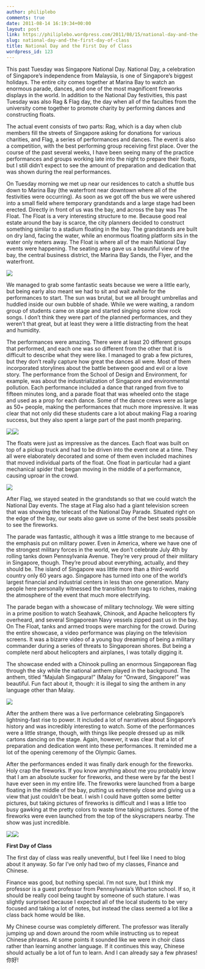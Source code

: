 ```yaml
---
author: philiplebo
comments: true
date: 2011-08-14 16:19:34+00:00
layout: post
link: https://philiplebo.wordpress.com/2011/08/15/national-day-and-the-first-day-of-class/
slug: national-day-and-the-first-day-of-class
title: National Day and the First Day of Class
wordpress_id: 123
---
```


This past Tuesday was Singapore National Day. National Day, a celebration of Singapore’s independence from Malaysia, is one of Singapore’s biggest holidays. The entire city comes together at Marina Bay to watch an enormous parade, dances, and one of the most magnificent fireworks displays in the world. In addition to the National Day festivities, this past Tuesday was also Rag & Flag day, the day when all of the faculties from the university come together to promote charity by performing dances and constructing floats.

The actual event consists of two parts: Rag, which is a day when club members fill the streets of Singapore asking for donations for various charities, and Flag, a series of performances and dances. The event is also a competition, with the best performing group receiving first place. Over the course of the past several weeks, I have been seeing many of the practice performances and groups working late into the night to prepare their floats, but I still didn’t expect to see the amount of preparation and dedication that was shown during the real performances.

On Tuesday morning we met up near our residences to catch a shuttle bus down to Marina Bay (the waterfront near downtown where all of the festivities were occurring). As soon as we got off the bus we were ushered into a small field where temporary grandstands and a large stage had been erected. Directly in front of us was the bay, and across the bay was The Float. The Float is a very interesting structure to me. Because good real estate around the bay is scarce, the city planners decided to construct something similar to a stadium floating in the bay. The grandstands are built on dry land, facing the water, while an enormous floating platform sits in the water only meters away. The Float is where all of the main National Day events were happening. The seating area gave us a beautiful view of the bay, the central business district, the Marina Bay Sands, the Flyer, and the waterfront.

[![](http://philiplebo.files.wordpress.com/2011/08/img_2041.jpg?w=300)](http://philiplebo.files.wordpress.com/2011/08/img_2041.jpg)

We managed to grab some fantastic seats because we were a little early, but being early also meant we had to sit and wait awhile for the performances to start. The sun was brutal, but we all brought umbrellas and huddled inside our own bubble of shade. While we were waiting, a random group of students came on stage and started singing some slow rock songs. I don’t think they were part of the planned performances, and they weren’t that great, but at least they were a little distracting from the heat and humidity.

The performances were amazing. There were at least 20 different groups that performed, and each one was so different from the other that it is difficult to describe what they were like. I managed to grab a few pictures, but they don’t really capture how great the dances all were. Most of them incorporated storylines about the battle between good and evil or a love story. The performance from the School of Design and Environment, for example, was about the industrialization of Singapore and environmental pollution. Each performance included a dance that ranged from five to fifteen minutes long, and a parade float that was wheeled onto the stage and used as a prop for each dance. Some of the dance crews were as large as 50+ people, making the performances that much more impressive. It was clear that not only did these students care a lot about making Flag a roaring success, but they also spent a large part of the past month preparing.

[![](http://philiplebo.files.wordpress.com/2011/08/img_2077.jpg?w=300)](http://philiplebo.files.wordpress.com/2011/08/img_2077.jpg)[![](http://philiplebo.files.wordpress.com/2011/08/img_2083.jpg?w=300)](http://philiplebo.files.wordpress.com/2011/08/img_2083.jpg)

The floats were just as impressive as the dances. Each float was built on top of a pickup truck and had to be driven into the event one at a time. They all were elaborately decorated and some of them even included machines that moved individual parts of the float. One float in particular had a giant mechanical spider that began moving in the middle of a performance, causing uproar in the crowd.

[![](http://philiplebo.files.wordpress.com/2011/08/img_2062.jpg?w=300)](http://philiplebo.files.wordpress.com/2011/08/img_2062.jpg)

After Flag, we stayed seated in the grandstands so that we could watch the National Day events. The stage at Flag also had a giant television screen that was showing the telecast of the National Day Parade. Situated right on the edge of the bay, our seats also gave us some of the best seats possible to see the fireworks.

The parade was fantastic, although it was a little strange to me because of the emphasis put on military power. Even in America, where we have one of the strongest military forces in the world, we don’t celebrate July 4th by rolling tanks down Pennsylvania Avenue. They’re very proud of their military in Singapore, though. They’re proud about everything, actually, and they should be. The island of Singapore was little more than a third-world country only 60 years ago. Singapore has turned into one of the world’s largest financial and industrial centers in less than one generation. Many people here personally witnessed the transition from rags to riches, making the atmosphere of the event that much more electrifying.

The parade began with a showcase of military technology. We were sitting in a prime position to watch Seahawk, Chinook, and Apache helicopters fly overheard, and several Singaporean Navy vessels zipped past us in the bay. On The Float, tanks and armed troops were marching for the crowd. During the entire showcase, a video performance was playing on the television screens. It was a bizarre video of a young buy dreaming of being a military commander during a series of threats to Singaporean shores. But being a complete nerd about helicopters and airplanes, I was totally digging it.

The showcase ended with a Chinook pulling an enormous Singaporean flag through the sky while the national anthem played in the background. The anthem, titled “Majulah Singapura!” (Malay for “Onward, Singapore!” was beautiful. Fun fact about it, though: it is illegal to sing the anthem in any language other than Malay.

[![](http://philiplebo.files.wordpress.com/2011/08/img_2141.jpg?w=300)](http://philiplebo.files.wordpress.com/2011/08/img_2141.jpg)

After the anthem there was a live performance celebrating Singapore’s lightning-fast rise to power. It included a lot of narratives about Singapore’s history and was incredibly interesting to watch. Some of the performances were a little strange, though, with things like people dressed up as milk cartons dancing on the stage. Again, however, it was clear that a lot of preparation and dedication went into these performances. It reminded me a lot of the opening ceremony of the Olympic Games.

After the performances ended it was finally dark enough for the fireworks. Holy crap the fireworks. If you know anything about me you probably know that I am an absolute sucker for fireworks, and these were by far the best I have ever seen in my entire life. The fireworks were launched from a barge floating in the middle of the bay, putting us extremely close and giving us a view that just couldn’t be beat. I wish I could have gotten some better pictures, but taking pictures of fireworks is difficult and I was a little too busy gawking at the pretty colors to waste time taking pictures. Some of the fireworks were even launched from the top of the skyscrapers nearby. The show was just incredible.

[![](http://philiplebo.files.wordpress.com/2011/08/img_2175.jpg?w=300)](http://philiplebo.files.wordpress.com/2011/08/img_2175.jpg)[![](http://philiplebo.files.wordpress.com/2011/08/img_2176.jpg?w=300)](http://philiplebo.files.wordpress.com/2011/08/img_2176.jpg)

**First Day of Class**

The first day of class was really uneventful, but I feel like I need to blog about it anyway. So far I’ve only had two of my classes, Finance and Chinese.

Finance was good, but nothing special. I’m not sure, but I think my professor is a guest professor from Pennsylvania’s Wharton school. If so, it should be really cool being taught by someone of such stature. I was slightly surprised because I expected all of the local students to be very focused and taking a lot of notes, but instead the class seemed a lot like a class back home would be like.

My Chinese course was completely different. The professor was literally jumping up and down around the room while instructing us to repeat Chinese phrases. At some points it sounded like we were in choir class rather than learning another language. If it continues this way, Chinese should actually be a lot of fun to learn. And I can already say a few phrases! 你好!
